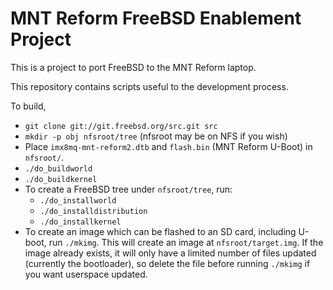 MNT Reform FreeBSD Enablement Project
=====================================

This is a project to port FreeBSD to the MNT Reform laptop.

This repository contains scripts useful to the development process.

To build, 
  - `git clone git://git.freebsd.org/src.git src`
  - `mkdir -p obj nfsroot/tree` (nfsroot may be on NFS if you wish)
  - Place `imx8mq-mnt-reform2.dtb` and `flash.bin` (MNT Reform U-Boot) in `nfsroot/`.
  - `./do_buildworld`
  - `./do_buildkernel`
  - To create a FreeBSD tree under `nfsroot/tree`, run:
    - `./do_installworld`
    - `./do_installdistribution`
    - `./do_installkernel`
  - To create an image which can be flashed to an SD card, including U-boot, run `./mkimg`.
    This will create an image at `nfsroot/target.img`. If the image already exists,
    it will only have a limited number of files updated (currently the bootloader),
    so delete the file before running `./mkimg` if you want userspace updated.

